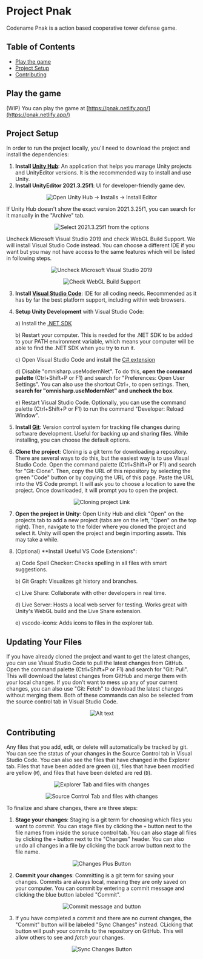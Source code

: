 # Project Pnak

Codename Pnak is a action based cooperative tower defense game.

## Table of Contents

- [Play the game](#play-the-game)
- [Project Setup](#project-setup)
- [Contributing](#contributing)

## Play the game

(WIP) You can play the game at [https://pnak.netlify.app/](https://pnak.netlify.app/)

## Project Setup

In order to run the project locally, you'll need to download the project and install the dependencies:

1) **Install [Unity Hub](https://unity.com/download)**: An application that helps you manage Unity projects and UnityEditor versions. It is the recommended way to install and use Unity.
2) **Install UnityEditor 2021.3.25f1**: UI for developer-friendly game dev.
<p align="center">
	<img src="Documentation/UnityHub_InstallsAndInstallButton.png" alt="Open Unity Hub -> Installs -> Install Editor">
</p>
If Unity Hub doesn't show the exact version 2021.3.25f1, you can search for it manually in the "Archive" tab.
<p align="center">
	<img src="Documentation/UnityHub_UnityEditorVersionAndInstall.png" alt="Select 2021.3.25f1 from the options">
</p>
Uncheck Microsoft Visual Studio 2019 and check WebGL Build Support. We will install Visual Studio Code instead. You can choose a different IDE if you want but you may not have access to the same features which will be listed in following steps.
<p align="center">
	<img src="Documentation/UnityHub_UncheckVS2019.png" alt="Uncheck Microsoft Visual Studio 2019">
</p>
<p align="center">
	<img src="Documentation/UnityHub_CheckWebGLBuild.png" alt="Check WebGL Build Support">
</p>

3) **Install [Visual Studio Code](https://code.visualstudio.com/download)**: IDE for all coding needs. Recommended as it has by far the best platform support, including within web browsers.

4) **Setup Unity Development** with Visual Studio Code:

	a) Install the [.NET SDK](https://dotnet.microsoft.com/download)

	b) Restart your computer. This is needed for the .NET SDK to be added to your PATH environment variable, which means your computer will be able to find the .NET SDK when you try to run it.

	c) Open Visual Studio Code and install the [C# extension](https://marketplace.visualstudio.com/items?itemName=ms-dotnettools.csharp)

	d) Disable "omnisharp.useModernNet". To do this, **open the command palette** (Ctrl+Shift+P or F1) and search for "Preferences: Open User Settings". You can also use the shortcut Ctrl+, to open settings. Then, **search for "omnisharp.useModernNet" and uncheck the box**.

	e) Restart Visual Studio Code. Optionally, you can use the command palette (Ctrl+Shift+P or F1) to run the command "Developer: Reload Window".

5) **Install [Git](https://git-scm.com/downloads)**: Version control system for tracking file changes during software development. Useful for backing up and sharing files. While installing, you can choose the default options.

6) **Clone the project**: Cloning is a git term for downloading a repository. There are several ways to do this, but the easiest way is to use Visual Studio Code. Open the command palette (Ctrl+Shift+P or F1) and search for "Git: Clone". Then, copy the URL of this repository by selecting the green "Code" button or by copying the URL of this page. Paste the URL into the VS Code prompt. It will ask you to choose a location to save the project. Once downloaded, it will prompt you to open the project.

<p align="center">
	<img src="Documentation/ProjectLink.png" alt="Cloning project Link">
</p>

7) **Open the project in Unity**: Open Unity Hub and click "Open" on the projects tab to add a new project (tabs are on the left, "Open" on the top right). Then, navigate to the folder where you cloned the project and select it. Unity will open the project and begin importing assets. This may take a while.

8) (Optional) **Install Useful VS Code Extensions":

	a) Code Spell Checker: Checks spelling in all files with smart suggestions.

	b) Git Graph: Visualizes git history and branches.

	c) Live Share: Collaborate with other developers in real time.

	d) Live Server: Hosts a local web server for testing. Works great with Unity's WebGL build and the Live Share extension.

	e) vscode-icons: Adds icons to files in the explorer tab.

## Updating Your Files

If you have already cloned the project and want to get the latest changes, you can use Visual Studio Code to pull the latest changes from GitHub. Open the command palette (Ctrl+Shift+P or F1) and search for "Git: Pull". This will download the latest changes from GitHub and merge them with your local changes. If you don't want to mess up any of your current changes, you can also use "Git: Fetch" to download the latest changes without merging them. Both of these commands can also be selected from the source control tab in Visual Studio Code.
<p align="center">
	<img src="Documentation/UpdatingLocalFiles.png" alt="Alt text">
</p>

## Contributing

Any files that you add, edit, or delete will automatically be tracked by git. You can see the status of your changes in the Source Control tab in Visual Studio Code. You can also see the files that have changed in the Explorer tab. Files that have been added are green (`U`), files that have been modified are yellow (`M`), and files that have been deleted are red (`D`).

<p align="center">
	<img src="Documentation/ExploererTabWithChanges.png" alt="Explorer Tab and files with changes">
</p>
<p align="center">
	<img src="Documentation/SorceTabWithChanges.png" alt="Source Control Tab and files with changes">
</p>

To finalize and share changes, there are three steps:
1) **Stage your changes**: Staging is a git term for choosing which files you want to *commit*. You can stage files by clicking the `+` button next to the file names from inside the soruce control tab. You can also stage all files by clicking the `+` button next to the "Changes" header. You can also undo all changes in a file by clicking the back arrow button next to the file name.

<p align="center">
	<img src="Documentation/StageChangesButtons.png" alt="Changes Plus Button">
</p>

2) **Commit your changes**: Committing is a git term for saving your changes. Commits are always local, meaning they are only saved on your computer. You can commit by entering a commit message and clicking the blue button labeled "Commit".

<p align="center">
	<img src="Documentation/CommitMessageAndButton.png" alt="Commit message and button">
</p>

3) If you have completed a commit and there are no current changes, the "Commit" button will be labeled "Sync Changes" instead. CLicking that button will push your commits to the repository on GitHub. This will allow others to see and *fetch* your changes.

<p align="center">
	<img src="Documentation/SyncChangesButton.png" alt="Sync Changes Button">
</p>
